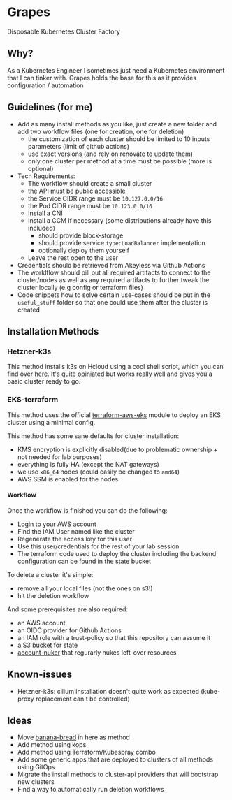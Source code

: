 # Grapes

Disposable Kubernetes Cluster Factory

## Why?

As a Kubernetes Engineer I sometimes just need a Kubernetes environment that I can tinker with. Grapes holds the base for this as it provides configuration / automation  

## Guidelines (for me)

- Add as many install methods as you like, just create a new folder and add two workflow files (one for creation, one for deletion)
  - the customization of each cluster should be limited to 10 inputs parameters (limit of github actions)
  - use exact versions (and rely on renovate to update them)
  - only one cluster per method at a time must be possible (more is optional)
- Tech Requirements:
  - The workflow should create a small cluster
  - the API must be public accessible 
  - the Service CIDR range must be `10.127.0.0/16`
  - the Pod CIDR range must be `10.123.0.0/16`
  - Install a CNI 
  - Install a CCM if necessary (some distributions already have this included)
    - should provide block-storage
    - should provide service `type:LoadBalancer` implementation
    - optionally deploy them yourself
  - Leave the rest open to the user
- Credentials should be retrieved from Akeyless via Github Actions
- The worklflow should pill out all required artifacts to connect to the cluster/nodes as well as any required artifacts to further tweak the cluster locally (e.g config or terraform files)
- Code snippets how to solve certain use-cases should be put in the `useful_stuff` folder so that one could use them after the cluster is created

## Installation Methods

### Hetzner-k3s

This method installs k3s on Hcloud using a cool shell script, which you can find over [here](https://github.com/vitobotta/hetzner-k3s). It's quite opiniated but works really well and gives you a basic cluster ready to go.

### EKS-terraform

This method uses the official [terraform-aws-eks](https://github.com/terraform-aws-modules/terraform-aws-eks) module to deploy an EKS cluster using a minimal config.

This method has some sane defaults for cluster installation:
- KMS encryption is explicitly disabled(due to problematic ownership + not needed for lab purposes)
- everything is fully HA (except the NAT gateways)
- we use `x86_64` nodes (could easily be changed to `amd64`)
- AWS SSM is enabled for the nodes

#### Workflow
Once the workflow is finished you can do the following:
- Login to your AWS account
- Find the IAM User named like the cluster
- Regenerate the access key for this user
- Use this user/credentials for the rest of your lab session
- The terraform code used to deploy the cluster including the backend configuration can be found in the state bucket

To delete a cluster it's simple:
- remove all your local files (not the ones on s3!)
- hit the deletion workflow

And some prerequisites are also required:
- an AWS account
- an OIDC provider for Github Actions
- an IAM role with a trust-policy so that this repository can assume it
- a S3 bucket for state
- [account-nuker](https://github.com/the-technat/account-nuker) that regurarly nukes left-over resources

## Known-issues

- Hetzner-k3s: cilium installation doesn't quite work as expected (kube-proxy replacement can't be controlled)

## Ideas

- Move [banana-bread](https://github.com/alleaffengaffen/banana-bread) in here as method
- Add method using kops
- Add method using Terraform/Kubespray combo
- Add some generic apps that are deployed to clusters of all methods using GitOps
- Migrate the install methods to cluster-api providers that will bootstrap new clusters
- Find a way to automatically run deletion workflows
